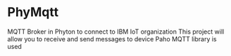 # PhyMqtt
MQTT Broker in Phyton to connect to IBM IoT organization
This project will allow you to receive and send messages to device
Paho MQTT library is used
